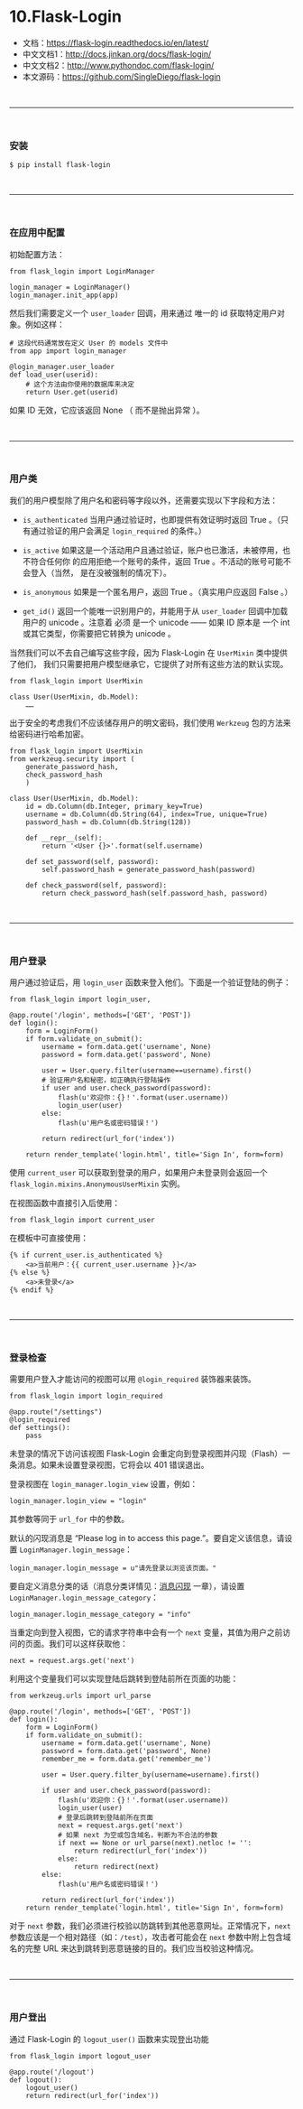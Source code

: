# 10.Flask-Login

* 文档：https://flask-login.readthedocs.io/en/latest/
* 中文文档1：http://docs.jinkan.org/docs/flask-login/
* 中文文档2：http://www.pythondoc.com/flask-login/
* 本文源码：https://github.com/SingleDiego/flask-login


<br>
<hr>
<br>


### 安装

```
$ pip install flask-login
```


<br>
<hr>
<br>


### 在应用中配置

初始配置方法：
```
from flask_login import LoginManager

login_manager = LoginManager()
login_manager.init_app(app)
```

然后我们需要定义一个 ``user_loader`` 回调，用来通过 唯一的 id 获取特定用户对象。例如这样：
```
# 这段代码通常放在定义 User 的 models 文件中
from app import login_manager

@login_manager.user_loader
def load_user(userid):
    # 这个方法由你使用的数据库来决定
    return User.get(userid)
```
如果 ID 无效，它应该返回 None （ 而不是抛出异常 ）。


<br>
<hr>
<br>


### 用户类

我们的用户模型除了用户名和密码等字段以外，还需要实现以下字段和方法：

* ``is_authenticated``
当用户通过验证时，也即提供有效证明时返回 True 。（只有通过验证的用户会满足 ``login_required`` 的条件。）

* ``is_active``
如果这是一个活动用户且通过验证，账户也已激活，未被停用，也不符合任何你 的应用拒绝一个账号的条件，返回 True 。不活动的账号可能不会登入（当然， 是在没被强制的情况下）。

* ``is_anonymous``
如果是一个匿名用户，返回 True 。（真实用户应返回 False 。）

* ``get_id()``
返回一个能唯一识别用户的，并能用于从 ``user_loader`` 回调中加载用户的 unicode 。注意着 必须 是一个 unicode —— 如果 ID 原本是 一个 int 或其它类型，你需要把它转换为 unicode 。

当然我们可以不去自己编写这些字段，因为 Flask-Login 在 ``UserMixin`` 类中提供了他们， 我们只需要把用户模型继承它，它提供了对所有这些方法的默认实现。
```
from flask_login import UserMixin

class User(UserMixin, db.Model):
    ……
```

出于安全的考虑我们不应该储存用户的明文密码，我们使用 ``Werkzeug`` 包的方法来给密码进行哈希加密。
```
from flask_login import UserMixin
from werkzeug.security import (
    generate_password_hash, 
    check_password_hash
    )

class User(UserMixin, db.Model):
    id = db.Column(db.Integer, primary_key=True)
    username = db.Column(db.String(64), index=True, unique=True)
    password_hash = db.Column(db.String(128))

    def __repr__(self):
        return '<User {}>'.format(self.username)

    def set_password(self, password):
        self.password_hash = generate_password_hash(password)

    def check_password(self, password):
        return check_password_hash(self.password_hash, password)
```


<br>
<hr>
<br>


### 用户登录

用户通过验证后，用 ``login_user`` 函数来登入他们。下面是一个验证登陆的例子：
```
from flask_login import login_user,

@app.route('/login', methods=['GET', 'POST'])
def login():
    form = LoginForm()
    if form.validate_on_submit():
        username = form.data.get('username', None)
        password = form.data.get('password', None)

        user = User.query.filter(username==username).first()
        # 验证用户名和秘密，如正确执行登陆操作
        if user and user.check_password(password):
            flash(u'欢迎你：{}！'.format(user.username))
            login_user(user)
        else:
            flash(u'用户名或密码错误！')

        return redirect(url_for('index'))

    return render_template('login.html', title='Sign In', form=form)
```

使用 ``current_user`` 可以获取到登录的用户，如果用户未登录则会返回一个 ``flask_login.mixins.AnonymousUserMixin`` 实例。

在视图函数中直接引入后使用：
```
from flask_login import current_user
```

在模板中可直接使用：
```
{% if current_user.is_authenticated %}
    <a>当前用户：{{ current_user.username }}</a>
{% else %}
    <a>未登录</a>
{% endif %}
```


<br>
<hr>
<br>


### 登录检查

需要用户登入才能访问的视图可以用 ``@login_required`` 装饰器来装饰。

```
from flask_login import login_required

@app.route("/settings")
@login_required
def settings():
    pass
```

未登录的情况下访问该视图 Flask-Login 会重定向到登录视图并闪现（Flash）一条消息。如果未设置登录视图，它将会以 401 错误退出。

登录视图在 ``login_manager.login_view`` 设置，例如：
```
login_manager.login_view = "login"
```

其参数等同于 ``url_for`` 中的参数。

默认的闪现消息是 “Please log in to access this page.”。要自定义该信息，请设置 ``LoginManager.login_message``：
```
login_manager.login_message = u"请先登录以浏览该页面。"
```

要自定义消息分类的话（消息分类详情见：[消息闪现](https://www.jianshu.com/p/19a62ae42087) 一章），请设置 ``LoginManager.login_message_category``：
```
login_manager.login_message_category = "info"
```

当重定向到登入视图，它的请求字符串中会有一个 ``next`` 变量，其值为用户之前访问的页面。我们可以这样获取他：
```
next = request.args.get('next')
```

利用这个变量我们可以实现登陆后跳转到登陆前所在页面的功能：
```
from werkzeug.urls import url_parse

@app.route('/login', methods=['GET', 'POST'])
def login():
    form = LoginForm()
    if form.validate_on_submit():
        username = form.data.get('username', None)
        password = form.data.get('password', None)
        remember_me = form.data.get('remember_me')

        user = User.query.filter_by(username=username).first()

        if user and user.check_password(password):
            flash(u'欢迎你：{}！'.format(user.username))
            login_user(user)
            # 登录后跳转到登陆前所在页面
            next = request.args.get('next')
            # 如果 next 为空或包含域名，判断为不合法的参数
            if next == None or url_parse(next).netloc != '':
                return redirect(url_for('index'))
            else:
                return redirect(next)
        else:
            flash(u'用户名或密码错误！')

        return redirect(url_for('index'))
    return render_template('login.html', title='Sign In', form=form)
```

对于 ``next`` 参数，我们必须进行校验以防跳转到其他恶意网址。正常情况下，``next`` 参数应该是一个相对路径（如：``/test``），攻击者可能会在 ``next`` 参数中附上包含域名的完整 URL 来达到跳转到恶意链接的目的。我们应当校验这种情况。


<br>
<hr>
<br>


### 用户登出

通过 Flask-Login 的 ``logout_user()`` 函数来实现登出功能
```
from flask_login import logout_user

@app.route('/logout')
def logout():
    logout_user()
    return redirect(url_for('index'))
```

